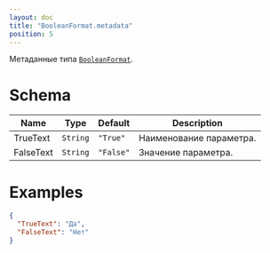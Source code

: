 ```yaml
---
layout: doc
title: "BooleanFormat.metadata"
position: 5
---
```


Метаданные типа [`BooleanFormat`](../).

# Schema

Name|Type|Default|Description
----|----|-------|-----------
TrueText|`String`|`"True"`|Наименование параметра.
FalseText|`String`|`"False"`|Значение параметра.


# Examples

```json
{
  "TrueText": "Да",
  "FalseText": "Нет"
}
```
